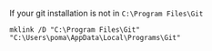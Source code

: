 If your git installation is not in `C:\Program Files\Git`
```CMD
mklink /D "C:\Program Files\Git" "C:\Users\poma\AppData\Local\Programs\Git"
```
